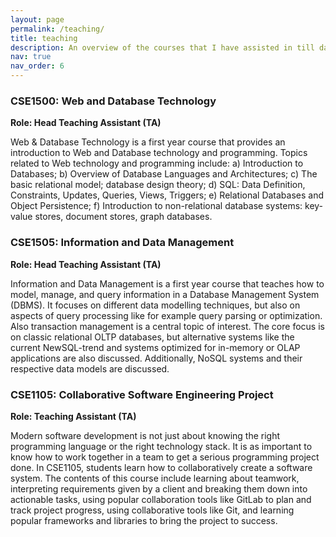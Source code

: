 ```yaml
---
layout: page
permalink: /teaching/
title: teaching
description: An overview of the courses that I have assisted in till date!
nav: true
nav_order: 6
---
```


### CSE1500: Web and Database Technology

**Role: Head Teaching Assistant (TA)**

Web & Database Technology is a first year course that provides an introduction to Web and Database technology and programming. Topics related to Web technology and programming include: a) Introduction to Databases; b) Overview of Database Languages and Architectures; c) The basic relational model; database design theory; d) SQL: Data Definition, Constraints, Updates, Queries, Views, Triggers; e) Relational Databases and Object Persistence; f) Introduction to non-relational database systems: key-value stores, document stores, graph databases.

### CSE1505: Information and Data Management

**Role: Head Teaching Assistant (TA)**

Information and Data Management is a first year course that teaches how to model, manage, and query information in a Database Management System (DBMS). It focuses on different data modelling techniques, but also on aspects of query processing like for example query parsing or optimization. Also transaction management is a central topic of interest. The core focus is on classic relational OLTP databases, but alternative systems like the current NewSQL-trend and systems optimized for in-memory or OLAP applications are also discussed. Additionally, NoSQL systems and their respective data models are discussed.

### CSE1105: Collaborative Software Engineering Project

**Role: Teaching Assistant (TA)**

Modern software development is not just about knowing the right programming language or the right technology stack. It is as important to know how to work together in a team to get a serious programming project done. In CSE1105, students learn how to collaboratively create a software system. The contents of this course include learning about teamwork, interpreting requirements given by a client and breaking them down into actionable tasks, using popular collaboration tools like GitLab to plan and track project progress, using collaborative tools like Git, and learning popular frameworks and libraries to bring the project to success.
